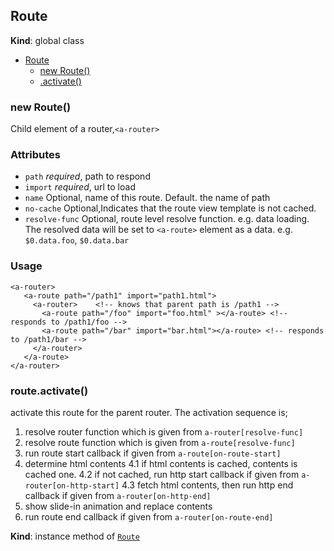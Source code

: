 <a name="Route"></a>

## Route
**Kind**: global class  

* [Route](#Route)
    * [new Route()](#new_Route_new)
    * [.activate()](#Route+activate)

<a name="new_Route_new"></a>

### new Route()
Child element of a router,`<a-router>`

 ### Attributes
   * `path`
     _required_,  path to respond
   * `import`
     _required_,  url to load
   * `name`
     Optional, name of this route. Default. the name of path
   * `no-cache`
     Optional,Indicates that the route view template is not cached.
   * `resolve-func`
     Optional, route level resolve function. e.g. data loading. The resolved data will be set to `<a-route>` element as a data. e.g. `$0.data.foo`, `$0.data.bar`
 
### Usage
 ```
 <a-router>
    <a-route path="/path1" import="path1.html">
      <a-router>    <!-- knows that parent path is /path1 -->
        <a-route path="/foo" import="foo.html" ></a-route> <!-- responds to /path1/foo -->
        <a-route path="/bar" import="bar.html"></a-route> <!-- responds to /path1/bar -->
      </a-router>
    </a-route>
 </a-router>
 ```

<a name="Route+activate"></a>

### route.activate()
activate this route for the parent router. The activation sequence is;

1. resolve router function which is given from `a-router[resolve-func]` 
2. resolve route function which is given from `a-route[resolve-func]` 
3. run route start callback if given from `a-route[on-route-start]` 
4. determine html contents
  4.1 if html contents is cached, contents is cached one.
  4.2 if not cached, run http start callback if given from `a-router[on-http-start]` 
  4.3 fetch html contents, then run http end callback if given from `a-router[on-http-end]` 
5. show slide-in animation and replace contents
6. run route end callback if given from `a-router[on-route-end]`

**Kind**: instance method of [<code>Route</code>](#Route)  
